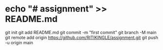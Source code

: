 # echo "# assignment" >> README.md
git init
git add README.md
git commit -m "first commit"
git branch -M main
git remote add origin https://github.com/RITIKINGLE/assignment.git
git push -u origin main

